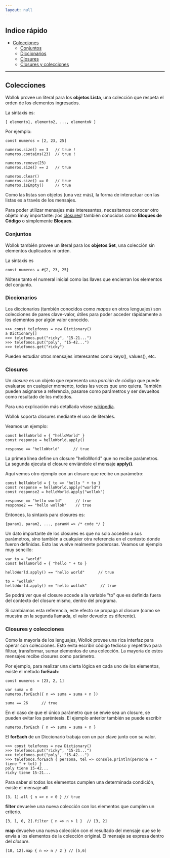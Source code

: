 ```yaml
---
layout: null
---
```


## Indice rápido ##

* <a href="#colecciones" class="wollokLink">Colecciones</a>
    * <a href="#conjuntos" class="wollokLink">Conjuntos</a>
    * <a href="#diccionarios" class="wollokLink">Diccionarios</a>
    * <a href="#closures" class="wollokLink">Closures</a>
    * <a href="#closures-y-colecciones" class="wollokLink">Closures y colecciones</a>

<hr>

## Colecciones ##

Wollok provee un literal para los **objetos Lista**, una colección que respeta el orden de los elementos ingresados.

La sintaxis es:

```wollok
[ elemento1, elemento2, ..., elementoN ]
```

Por ejemplo:

```wollok
const numeros = [2, 23, 25]

numeros.size() == 3   // true !
numeros.contains(23)  // true !

numeros.remove(23)
numeros.size() == 2   // true

numeros.clear()
numeros.size() == 0   // true
numeros.isEmpty()     // true
```

Como las listas son objetos (una vez más), la forma de interactuar con las listas es a través de los mensajes. 

Para poder utilizar mensajes más interesantes, necesitamos conocer otro objeto muy importante: ¡los [closures](#closures)! también conocidos como **Bloques de Código** o simplemente **Bloques**.

### Conjuntos ###

Wollok también provee un literal para los **objetos Set**, una colección sin elementos duplicados ni orden.

La sintaxis es

```wollok
const numeros = #{2, 23, 25}
```

Nótese tanto el numeral inicial como las llaves que encierran los elementos del conjunto.

### Diccionarios ###

Los diccionarios (también conocidos como _mapas_ en otros lenguajes) son colecciones de pares clave-valor, útiles para poder acceder rápidamente a los elementos por algún valor conocido.

```wollok
>>> const telefonos = new Dictionary()
a Dictionary[]
>>> telefonos.put("ricky", "15-21...")
>>> telefonos.put("poly", "15-42...")
>>> telefonos.get("ricky")
```

Pueden estudiar otros mensajes interesantes como keys(), values(), etc.

### Closures ###

Un _closure_ es un objeto que representa una _porción de código_ que puede evaluarse en cualquier momento, todas las veces que uno quiera. También pueden asignarse a referencia, pasarse como parámetros y ser devueltos como resultado de los métodos.

Para una explicación más detallada véase [wikipedia](http://en.wikipedia.org/wiki/Closure_(computer_programming)).

Wollok soporta closures mediante el uso de literales. 

Veamos un ejemplo:

```wollok
const helloWorld = { "helloWorld" }
const response = helloWorld.apply()		

response == "helloWorld"      // true
```

La primea línea define un closure "helloWorld" que no recibe parámetros. 
La segunda ejecuta el closure enviándole el mensaje **apply()**.

Aquí vemos otro ejemplo con un closure que recibe un parámetro:

```wollok
const helloWorld = { to => "hello " + to }
const response = helloWorld.apply("world")
const response2 = helloWorld.apply("wollok")

response == "hello world"      // true
response2 == "hello wollok"    // true
```

Entonces, la sintaxis para closures es:

```wollok
{param1, param2, ..., paramN => /* code */ }
```

Un dato importante de los closures es que no solo acceden a sus parámetros, sino también a cualquier otra referencia en el contexto donde fueron definidas. Esto las vuelve realmente poderosas. Veamos un ejemplo muy sencillo:

```wollok
var to = "world"
const helloWorld = { "hello " + to }
			
helloWorld.apply() == "hello world"      // true
		
to = "wollok"
helloWorld.apply() == "hello wollok"      // true
```

Se podrá ver que el closure accede a la variable "to" que es definida fuera del contexto del closure mismo, dentro del programa. 

Si cambiamos esta referencia, este efecto se propaga al closure (como se muestra en la segunda llamada, el valor devuelto es diferente).


### Closures y colecciones ###

Como la mayoría de los lenguajes, Wollok provee una rica interfaz para operar con colecciones. Esto evita escribir código tedioso y repetitivo para filtrar, transformar, sumar elementos de una colección. La mayoría de estos mensajes recibe closures como parámetro.

Por ejemplo, para realizar una cierta lógica en cada uno de los elementos, existe el método **forEach**:

```wollok
const numeros = [23, 2, 1]

var suma = 0
numeros.forEach({ n => suma = suma + n })
			
suma == 26      // true
```

En el caso de que el único parámetro que se envíe sea un closure, se pueden evitar los paréntesis. El ejemplo anterior también se puede escribir

```wollok
numeros.forEach { n => suma = suma + n }
```

El **forEach** de un Diccionario trabaja con un par clave junto con su valor.

```wollok
>>> const telefonos = new Dictionary()
>>> telefonos.put("ricky", "15-21...")
>>> telefonos.put("poly", "15-42...")
>>> telefonos.forEach { persona, tel => console.println(persona + " tiene " + tel) }
poly tiene 15-42...
ricky tiene 15-21...
```

Para saber si todos los elementos cumplen una determinada condición, existe el mensaje **all**

```wollok
[3, 1].all { n => n > 0 } // true
```

**filter** devuelve una nueva colección con los elementos que cumplen un criterio.

```wollok
[3, 1, 0, 2].filter { n => n > 1 }  // [3, 2]
```

**map** devuelve una nueva colección con el resultado del mensaje que se le envía a los elementos de la colección original. El mensaje se expresa dentro del _closure_.

```wollok
[10, 12].map { n => n / 2 } // [5,6]
```

